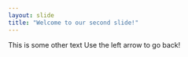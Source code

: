 ```yaml
---
layout: slide
title: "Welcome to our second slide!"
---
```

This is some other text
Use the left arrow to go back!
